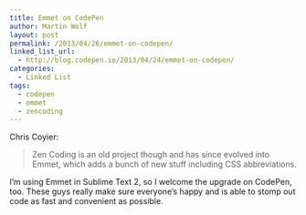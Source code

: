 ```yaml
---
title: Emmet on CodePen
author: Martin Wolf
layout: post
permalink: /2013/04/26/emmet-on-codepen/
linked_list_url:
  - http://blog.codepen.io/2013/04/24/emmet-on-codepen/
categories:
  - Linked List
tags:
  - codepen
  - emmet
  - zencoding
---
```

<p class="linked-list-quote-author">
  Chris Coyier:
</p>

> Zen Coding is an old project though and has since evolved into Emmet, which adds a bunch of new stuff including CSS abbreviations.

I&#8217;m using Emmet in Sublime Text 2, so I welcome the upgrade on CodePen, too. These guys really make sure everyone&#8217;s happy and is able to stomp out code as fast and convenient as possible.